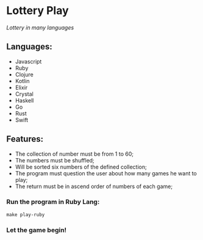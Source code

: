 # Lottery Play

_Lottery in many languages_

## Languages:
 - Javascript
 - Ruby
 - Clojure
 - Kotlin
 - Elixir
 - Crystal
 - Haskell
 - Go
 - Rust
 - Swift

## Features:
 - The collection of number must be from 1 to 60;
 - The numbers must be shuffled;
 - Will be sorted six numbers of the defined collection;
 - The program must question the user about how many games he want to play;
 - The return must be in ascend order of numbers of each game;


### Run the program in Ruby Lang:
```
make play-ruby
```

### Let the game begin!
